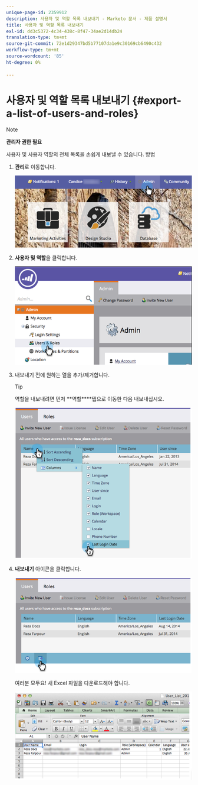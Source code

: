```yaml
---
unique-page-id: 2359912
description: 사용자 및 역할 목록 내보내기 - Marketo 문서 - 제품 설명서
title: 사용자 및 역할 목록 내보내기
exl-id: dd3c5372-4c34-438c-8f47-34ae2d14db24
translation-type: tm+mt
source-git-commit: 72e1d29347bd5b77107da1e9c30169cb6490c432
workflow-type: tm+mt
source-wordcount: '85'
ht-degree: 0%

---
```


# 사용자 및 역할 목록 내보내기 {#export-a-list-of-users-and-roles}

>[!NOTE]
>
>**관리자 권한 필요**

사용자 및 사용자 역할의 전체 목록을 손쉽게 내보낼 수 있습니다. 방법

1. **관리**&#x200B;로 이동합니다.

   ![](assets/adminhand.png)

1. **사용자 및 역할**&#x200B;을 클릭합니다.

   ![](assets/image2014-9-10-9-3a25-3a27.png)

1. 내보내기 전에 원하는 열을 추가/제거합니다.

   >[!TIP]
   >
   >역할을 내보내려면 먼저 **역할****탭으로 이동한 다음 내보내십시오.

   ![](assets/image2014-9-10-9-3a25-3a49.png)

1. **내보내기** 아이콘을 클릭합니다.

   ![](assets/image2014-9-10-9-3a26-3a3.png)

   여러분 모두요! 새 Excel 파일을 다운로드해야 합니다.

   ![](assets/image2014-9-10-9-3a26-3a17.png)
